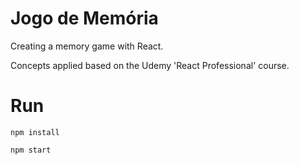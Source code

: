 # Jogo de Memória

Creating a memory game with React. 

Concepts applied based on the Udemy 'React Professional' course.

# Run

`npm install`

`npm start`
